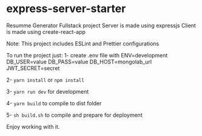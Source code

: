 # express-server-starter

Resumme Generator Fullstack project
Server is made using expressjs
Client is made using create-react-app

Note:
This project includes ESLint and Prettier configurations

To run the project just:
1- create .env file with
ENV=development
DB_USER=value
DB_PASS=value
DB_HOST=mongolab_url
JWT_SECRET=secret

2- `yarn install` or `npm install`

3- `yarn run dev` for development

4- `yarn build` to compile to dist folder

5- `sh build.sh` to compile and prepare for deployment

Enjoy working with it.
